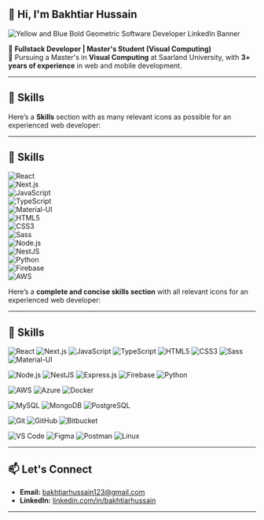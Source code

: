 <!--
**bakhtiardev/bakhtiardev** is a ✨ _special_ ✨ repository because its `README.md` (this file) appears on your GitHub profile.

Here are some ideas to get you started:

- 🔭 I’m currently working on ...
- 🌱 I’m currently learning ...
- 👯 I’m looking to collaborate on ...
- 🤔 I’m looking for help with ...
- 💬 Ask me about ...
- 📫 How to reach me: ...
- 😄 Pronouns: ...
- ⚡ Fun fact: ...
-->

## 👋 Hi, I'm Bakhtiar Hussain  
![Yellow and Blue Bold Geometric Software Developer LinkedIn Banner](https://github.com/user-attachments/assets/b6a0acfe-0951-4496-b30e-67dc29065b22)

🌟 **Fullstack Developer | Master's Student (Visual Computing)**  
📍 Pursuing a Master's in **Visual Computing** at Saarland University, with **3+ years of experience** in web and mobile development.  

---

## 🚀 Skills  

Here’s a **Skills** section with as many relevant icons as possible for an experienced web developer:

---

## 🚀 Skills  

![React](https://img.shields.io/badge/React-20232A?style=for-the-badge&logo=react&logoColor=61DAFB)  
![Next.js](https://img.shields.io/badge/Next.js-000000?style=for-the-badge&logo=nextdotjs&logoColor=white)  
![JavaScript](https://img.shields.io/badge/JavaScript-F7DF1E?style=for-the-badge&logo=javascript&logoColor=black)  
![TypeScript](https://img.shields.io/badge/TypeScript-007ACC?style=for-the-badge&logo=typescript&logoColor=white)  
![Material-UI](https://img.shields.io/badge/Material--UI-0081CB?style=for-the-badge&logo=mui&logoColor=white)  
![HTML5](https://img.shields.io/badge/HTML5-E34F26?style=for-the-badge&logo=html5&logoColor=white)  
![CSS3](https://img.shields.io/badge/CSS3-1572B6?style=for-the-badge&logo=css3&logoColor=white)  
![Sass](https://img.shields.io/badge/Sass-CC6699?style=for-the-badge&logo=sass&logoColor=white)  
![Node.js](https://img.shields.io/badge/Node.js-339933?style=for-the-badge&logo=nodedotjs&logoColor=white)  
![NestJS](https://img.shields.io/badge/NestJS-E0234E?style=for-the-badge&logo=nestjs&logoColor=white)  
![Python](https://img.shields.io/badge/Python-3776AB?style=for-the-badge&logo=python&logoColor=white)  
![Firebase](https://img.shields.io/badge/Firebase-FFCA28?style=for-the-badge&logo=firebase&logoColor=black)  
![AWS](https://img.shields.io/badge/AWS-232F3E?style=for-the-badge&logo=amazonaws&logoColor=white)  


Here’s a **complete and concise skills section** with all relevant icons for an experienced web developer:

---

## 🚀 Skills  

![React](https://img.shields.io/badge/React-20232A?style=for-the-badge&logo=react&logoColor=61DAFB) ![Next.js](https://img.shields.io/badge/Next.js-000000?style=for-the-badge&logo=nextdotjs&logoColor=white) ![JavaScript](https://img.shields.io/badge/JavaScript-F7DF1E?style=for-the-badge&logo=javascript&logoColor=black) ![TypeScript](https://img.shields.io/badge/TypeScript-007ACC?style=for-the-badge&logo=typescript&logoColor=white) ![HTML5](https://img.shields.io/badge/HTML5-E34F26?style=for-the-badge&logo=html5&logoColor=white) ![CSS3](https://img.shields.io/badge/CSS3-1572B6?style=for-the-badge&logo=css3&logoColor=white) ![Sass](https://img.shields.io/badge/Sass-CC6699?style=for-the-badge&logo=sass&logoColor=white) ![Material-UI](https://img.shields.io/badge/Material--UI-0081CB?style=for-the-badge&logo=mui&logoColor=white)  

![Node.js](https://img.shields.io/badge/Node.js-339933?style=for-the-badge&logo=nodedotjs&logoColor=white) ![NestJS](https://img.shields.io/badge/NestJS-E0234E?style=for-the-badge&logo=nestjs&logoColor=white) ![Express.js](https://img.shields.io/badge/Express.js-404D59?style=for-the-badge&logo=express&logoColor=white) ![Firebase](https://img.shields.io/badge/Firebase-FFCA28?style=for-the-badge&logo=firebase&logoColor=black) ![Python](https://img.shields.io/badge/Python-3776AB?style=for-the-badge&logo=python&logoColor=white)  

![AWS](https://img.shields.io/badge/AWS-232F3E?style=for-the-badge&logo=amazonaws&logoColor=white) ![Azure](https://img.shields.io/badge/Microsoft%20Azure-0078D4?style=for-the-badge&logo=microsoftazure&logoColor=white) ![Docker](https://img.shields.io/badge/Docker-2496ED?style=for-the-badge&logo=docker&logoColor=white)  

![MySQL](https://img.shields.io/badge/MySQL-4479A1?style=for-the-badge&logo=mysql&logoColor=white) ![MongoDB](https://img.shields.io/badge/MongoDB-47A248?style=for-the-badge&logo=mongodb&logoColor=white) ![PostgreSQL](https://img.shields.io/badge/PostgreSQL-336791?style=for-the-badge&logo=postgresql&logoColor=white)  

![Git](https://img.shields.io/badge/Git-F05032?style=for-the-badge&logo=git&logoColor=white) ![GitHub](https://img.shields.io/badge/GitHub-181717?style=for-the-badge&logo=github&logoColor=white) ![Bitbucket](https://img.shields.io/badge/Bitbucket-0052CC?style=for-the-badge&logo=bitbucket&logoColor=white)  

![VS Code](https://img.shields.io/badge/VS%20Code-007ACC?style=for-the-badge&logo=visualstudiocode&logoColor=white) ![Figma](https://img.shields.io/badge/Figma-F24E1E?style=for-the-badge&logo=figma&logoColor=white) ![Postman](https://img.shields.io/badge/Postman-FF6C37?style=for-the-badge&logo=postman&logoColor=white) ![Linux](https://img.shields.io/badge/Linux-FCC624?style=for-the-badge&logo=linux&logoColor=black)  

---

## 📫 Let's Connect  

- **Email:** [bakhtiarhussain123@gmail.com](mailto:bakhtiarhussain123@gmail.com)  
- **LinkedIn:** [linkedin.com/in/bakhtiarhussain](https://linkedin.com/in/bakhtiarhussain)

---

